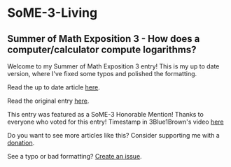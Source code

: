 # SoME-3-Living
## Summer of Math Exposition 3 - How does a computer/calculator compute logarithms?

Welcome to my Summer of Math Exposition 3 entry!  This is my up to date version, 
where I've fixed some typos and polished the formatting.

Read the up to date article [here](https://zachartrand.github.io/SoME-3-Living/).

Read the original entry [here](https://zachartrand.github.io/SoME-3/).

This entry was featured as a SoME-3 Honorable Mention! Thanks to everyone who voted for this entry!
Timestamp in 3Blue1Brown's video [here](https://www.youtube.com/watch?v=6a1fLEToyvU&t=887s)

Do you want to see more articles like this?  Consider supporting me with a [donation](https://www.buymeacoffee.com/zachartrand).

See a typo or bad formatting? [Create an issue](https://github.com/zachartrand/SoME-3-Living/issues).

